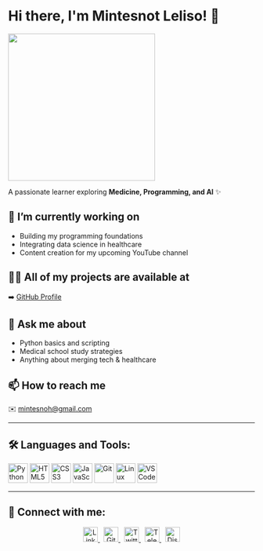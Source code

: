 # Hi there, I'm Mintesnot Leliso! 👋

<img src="[https://media.giphy.com/media/3oKIPwoeGErMmaI43C/giphy.gif](https://media.giphy.com/media/QBd2kLB5qDmysEXre9/giphy.gif
)" width="300"/>

A passionate learner exploring **Medicine, Programming, and AI** ✨


## 🔭 I’m currently working on

- Building my programming foundations  
- Integrating data science in healthcare  
- Content creation for my upcoming YouTube channel



## 👨‍💻 All of my projects are available at

➡️ [GitHub Profile](https://github.com/Mntsnt)



## 💬 Ask me about

- Python basics and scripting  
- Medical school study strategies  
- Anything about merging tech & healthcare



## 📫 How to reach me

✉️ mintesnoh@gmail.com

---

## 🛠️ Languages and Tools:

<p>
  <img src="https://cdn.jsdelivr.net/gh/devicons/devicon/icons/python/python-original.svg" alt="Python" width="40" height="40"/>
  <img src="https://cdn.jsdelivr.net/gh/devicons/devicon/icons/html5/html5-original.svg" alt="HTML5" width="40" height="40"/>
  <img src="https://cdn.jsdelivr.net/gh/devicons/devicon/icons/css3/css3-original.svg" alt="CSS3" width="40" height="40"/>
  <img src="https://cdn.jsdelivr.net/gh/devicons/devicon/icons/javascript/javascript-original.svg" alt="JavaScript" width="40" height="40"/>
  <img src="https://cdn.jsdelivr.net/gh/devicons/devicon/icons/git/git-original.svg" alt="Git" width="40" height="40"/>
  <img src="https://cdn.jsdelivr.net/gh/devicons/devicon/icons/linux/linux-original.svg" alt="Linux" width="40" height="40"/>
  <img src="https://cdn.jsdelivr.net/gh/devicons/devicon/icons/vscode/vscode-original.svg" alt="VSCode" width="40" height="40"/>
</p>

---



## 🤝 Connect with me:

<p align="center">
  <a href="https://www.linkedin.com/in/mintesnotleliso" target="_blank">
    <img src="https://cdn.jsdelivr.net/gh/simple-icons/simple-icons/icons/linkedin.svg" alt="LinkedIn" width="30" height="30"/>
  </a>
  &nbsp;
  <a href="https://github.com/Mntsnt" target="_blank">
    <img src="https://cdn.jsdelivr.net/gh/simple-icons/simple-icons/icons/github.svg" alt="GitHub" width="30" height="30"/>
  </a>
  &nbsp;
  <a href="https://twitter.com/MintesnotLeliso" target="_blank">
    <img src="https://cdn.jsdelivr.net/gh/simple-icons/simple-icons/icons/twitter.svg" alt="Twitter" width="30" height="30"/>
  </a>
  &nbsp;
  <a href="https://t.me/MntsntZP" target="_blank">
    <img src="https://cdn.jsdelivr.net/gh/simple-icons/simple-icons/icons/telegram.svg" alt="Telegram" width="30" height="30"/>
  </a>
  &nbsp;
  <a href="https://discordapp.com/users/mintesnoh" target="_blank">
    <img src="https://cdn.jsdelivr.net/gh/simple-icons/simple-icons/icons/discord.svg" alt="Discord" width="30" height="30"/>
  </a>
</p>


